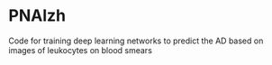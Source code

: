 # PNAlzh
Code for training deep learning networks to predict the AD based on images of leukocytes on blood smears
